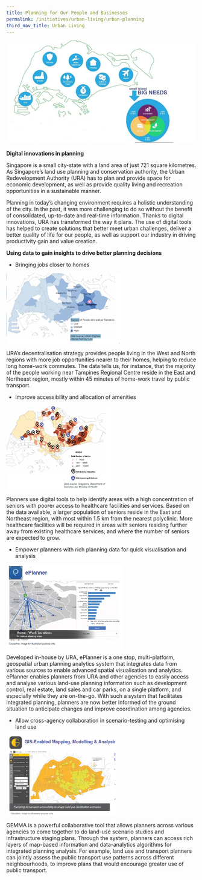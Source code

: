 ```yaml
---
title: Planning for Our People and Businesses
permalink: /initiatives/urban-living/urban-planning
third_nav_title: Urban Living
---
```


![Small Island, Big Needs](/images/initiatives/URA-1.jpg)

**Digital innovations in planning**

Singapore is a small city-state with a land area of just 721 square kilometres. As Singapore’s land use planning and conservation authority, the Urban Redevelopment Authority (URA) has to plan and provide space for economic development, as well as provide quality living and recreation opportunities in a sustainable manner.

Planning in today’s changing environment requires a holistic understanding of the city. In the past, it was more challenging to do so without the benefit of consolidated, up-to-date and real-time information. Thanks to digital innovations, URA has transformed the way it plans. The use of digital tools has helped to create solutions that better meet urban challenges, deliver a better quality of life for our people, as well as support our industry in driving productivity gain and value creation.

**Using data to gain insights to drive better planning decisions**

-   Bringing jobs closer to homes

![Eastern side of Singapore](/images/initiatives/URA-2.png)


URA’s decentralisation strategy provides people living in the West and North regions with more job opportunities nearer to their homes, helping to reduce long home-work commutes. The data tells us, for instance, that the majority of the people working near Tampines Regional Centre reside in the East and Northeast region, mostly within 45 minutes of home-work travel by public transport.

-   Improve accessibility and allocation of amenities

![allocation of amenities](/images/initiatives/URA-3.png)


Planners use digital tools to help identify areas with a high concentration of seniors with poorer access to healthcare facilities and services. Based on the data available, a larger population of seniors reside in the East and Northeast region, with most within 1.5 km from the nearest polyclinic. More healthcare facilities will be required in areas with seniors residing further away from existing healthcare services, and where the number of seniors are expected to grow.

-   Empower planners with rich planning data for quick visualisation and analysis

![URA eplanner](/images/initiatives/URA-4.png)


Developed in-house by URA, ePlanner is a one stop, multi-platform, geospatial urban planning analytics system that integrates data from various sources to enable advanced spatial visualisation and analytics. ePlanner enables planners from URA and other agencies to easily access and analyse various land-use planning information such as development control, real estate, land sales and car parks, on a single platform, and especially while they are on-the-go. With such a system that facilitates integrated planning, planners are now better informed of the ground situation to anticipate changes and improve coordination among agencies.

-   Allow cross-agency collaboration in scenario-testing and optimising land use

![URA Gemma](/images/initiatives/URA-5.png)

GEMMA is a powerful collaborative tool that allows planners across various agencies to come together to do land-use scenario studies and infrastructure staging plans. Through the system, planners can access rich layers of map-based information and data-analytics algorithms for integrated planning analysis. For example, land use and transport planners can jointly assess the public transport use patterns across different neighbourhoods, to improve plans that would encourage greater use of public transport.